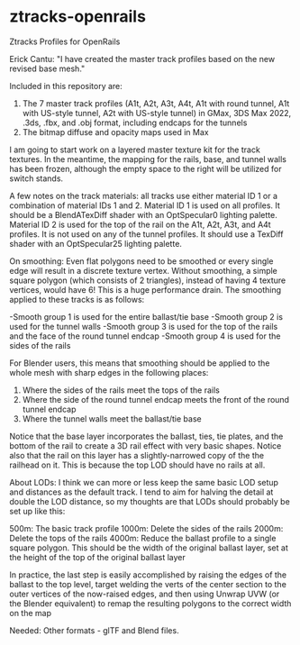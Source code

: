 # ztracks-openrails
Ztracks Profiles for OpenRails

Erick Cantu: "I have created the master track profiles based on the new revised base mesh."

Included in this repository are:

1. The 7 master track profiles (A1t, A2t, A3t, A4t, A1t with round tunnel, A1t with US-style tunnel, A2t with US-style tunnel) in GMax, 3DS Max 2022, .3ds, .fbx, and .obj format, including endcaps for the tunnels
2. The bitmap diffuse and opacity maps used in Max

I am going to start work on a layered master texture kit for the track textures. In the meantime, the mapping for the rails, base, and tunnel walls has been frozen, although the empty space to the right will be utilized for switch stands.

A few notes on the track materials: all tracks use either material ID 1 or a combination of material IDs 1 and 2. Material ID 1 is used on all profiles. It should be a BlendATexDiff shader with an OptSpecular0 lighting palette. Material ID 2 is used for the top of the rail on the A1t, A2t, A3t, and A4t profiles. It is not used on any of the tunnel profiles. It should use a TexDiff shader with an OptSpecular25 lighting palette.

On smoothing: Even flat polygons need to be smoothed or every single edge will result in a discrete texture vertex. Without smoothing, a simple square polygon (which consists of 2 triangles), instead of having 4 texture vertices, would have 6! This is a huge performance drain. The smoothing applied to these tracks is as follows:

-Smooth group 1 is used for the entire ballast/tie base
-Smooth group 2 is used for the tunnel walls
-Smooth group 3 is used for the top of the rails and the face of the round tunnel endcap
-Smooth group 4 is used for the sides of the rails

For Blender users, this means that smoothing should be applied to the whole mesh with sharp edges in the following places:

1. Where the sides of the rails meet the tops of the rails
2. Where the side of the round tunnel endcap meets the front of the round tunnel endcap
3. Where the tunnel walls meet the ballast/tie base

Notice that the base layer incorporates the ballast, ties, tie plates, and the bottom of the rail to create a 3D rail effect with very basic shapes. Notice also that the rail on this layer has a slightly-narrowed copy of the the railhead on it. This is because the top LOD should have no rails at all.

About LODs: I think we can more or less keep the same basic LOD setup and distances as the default track. I tend to aim for halving the detail at double the LOD distance, so my thoughts are that LODs should probably be set up like this:

500m: The basic track profile
1000m: Delete the sides of the rails
2000m: Delete the tops of the rails
4000m: Reduce the ballast profile to a single square polygon. This should be the width of the original ballast layer, set at the height of the top of the original ballast layer

In practice, the last step is easily accomplished by raising the edges of the ballast to the top level, target welding the verts of the center section to the outer vertices of the now-raised edges, and then using Unwrap UVW (or the Blender equivalent) to remap the resulting polygons to the correct width on the map

Needed:   Other formats - glTF and Blend files.
